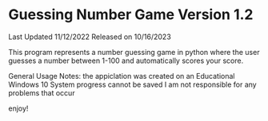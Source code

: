 # Guessing Number Game Version 1.2 
  Last Updated 11/12/2022
  Released on 10/16/2023

  This program represents a number guessing game in python where the user 
  guesses a number between 1-100 and automatically scores your score. 

General Usage Notes:
  the appiclation was created on an Educational Windows 10 System 
  progress cannot be saved
  I am not responsible for any problems that occur
  
  enjoy!

